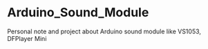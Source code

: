 # Arduino_Sound_Module
Personal note and project about Arduino sound module like VS1053, DFPlayer Mini 

